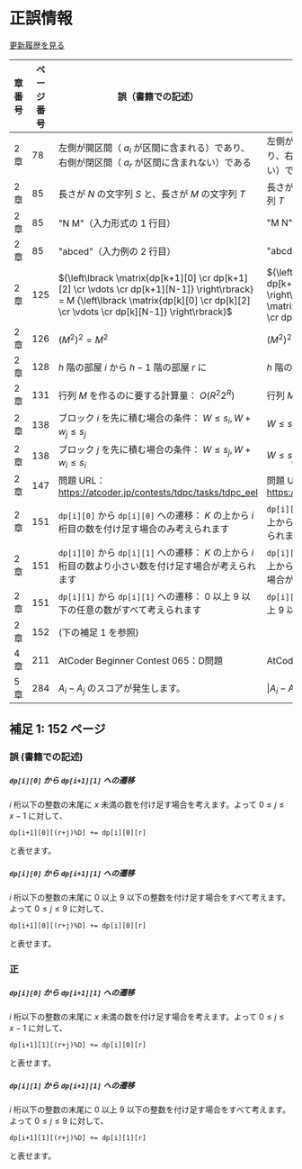 # 正誤情報

[更新履歴を見る](https://github.com/tsutaj/pastbook-2-source-code/commits/main/errata.md)

| 章番号 | ページ番号 | 誤（書籍での記述）                                                 | 正                                                  |
| ------ | ---------- | ------------------------------------------------------------------ | --------------------------------------------------- |
| 2 章 | 78 | 左側が開区間（ $a_l$ が区間に含まれる）であり、右側が閉区間（ $a_r$ が区間に含まれない）である | 左側が閉区間（ $a_l$ が区間に含まれる）であり、右側が開区間（ $a_r$ が区間に含まれない）である | 
| 2 章   | 85         | 長さが $N$ の文字列 $S$ と、長さが $M$ の文字列 $T$                | 長さが $M$ の文字列 $S$ と、長さが $N$ の文字列 $T$ |
| 2 章   | 85         | "N M"（入力形式の 1 行目）                                         | "M N"                                               |
| 2 章   | 85         | "abced"（入力例の 2 行目）                                         | "abcde"                                             |
| 2 章   | 125        | ${\left\lbrack \matrix{dp[k+1][0] \cr dp[k+1][2] \cr \vdots \cr dp[k+1][N-1]} \right\rbrack} = M {\left\lbrack \matrix{dp[k][0] \cr dp[k][2] \cr \vdots \cr dp[k][N-1]} \right\rbrack}$ | ${\left\lbrack \matrix{dp[k+1][0] \cr dp[k+1][1] \cr \vdots \cr dp[k+1][N-1]} \right\rbrack} = M {\left\lbrack \matrix{dp[k][0] \cr dp[k][1] \cr \vdots \cr dp[k][N-1]} \right\rbrack}$ |
| 2 章   | 126        | $\left( M^2 \right)^2 = M^2$                                       | $\left( M^2 \right)^2 = M^4$ |
| 2 章   | 128        | $h$ 階の部屋 $i$ から $h-1$ 階の部屋 $r$ に                        | $h$ 階の部屋 $r$ から $h-1$ 階の部屋 $r$ に         |
| 2 章   | 131        | 行列 $M$ を作るのに要する計算量： $O(R^2 2^R)$                     | 行列 $M$ を作るのに要する計算量： $O(R^3 2^R)$ | 
| 2 章   | 138        | ブロック $i$ を先に積む場合の条件： $W \leq s_i, W + w_j \leq s_j$ | $W \leq s_i, W + w_i \leq s_j$                      |
| 2 章   | 138        | ブロック $j$ を先に積む場合の条件： $W \leq s_j, W + w_i \leq s_i$ | $W \leq s_j, W + w_j \leq s_i$                      |
| 2 章   | 147        | 問題 URL：https://atcoder.jp/contests/tdpc/tasks/tdpc_eel          | 問題 URL：https://atcoder.jp/contests/dp/tasks/dp_p |
| 2 章   | 151        | `dp[i][0]` から `dp[i][0]` への遷移： $K$ の上から $i$ 桁目の数を付け足す場合のみ考えられます           | `dp[i][0]` から `dp[i+1][0]` への遷移： $K$ の上から $i$ 桁目の数を付け足す場合のみ考えられます           |
| 2 章   | 151        | `dp[i][0]` から `dp[i][1]` への遷移： $K$ の上から $i$ 桁目の数より小さい数を付け足す場合が考えられます | `dp[i][0]` から `dp[i+1][1]` への遷移： $K$ の上から $i$ 桁目の数より小さい数を付け足す場合が考えられます |
| 2 章   | 151        | `dp[i][1]` から `dp[i][1]` への遷移： $0$ 以上 $9$ 以下の任意の数がすべて考えられます                   | `dp[i][1]` から `dp[i+1][1]` への遷移： $0$ 以上 $9$ 以下の任意の数がすべて考えられます                   |
| 2 章   | 152        | (下の補足 1 を参照)                                                                                     |                                                                                                           |
| 4 章   | 211        | AtCoder Beginner Contest 065：D問題 | AtCoder Regular Contest 065：D問題 |
| 5 章   | 284        | $A_i - A_j$ のスコアが発生します。 | $\left\| A_i - A_j \right\|$ のスコアが発生します。 |

## 補足 1: 152 ページ

### 誤 (書籍での記述)

##### `dp[i][0]` から `dp[i+1][1]` への遷移

$i$ 桁以下の整数の末尾に $x$ 未満の数を付け足す場合を考えます。よって $0 \le j \le x-1$ に対して、

```
dp[i+1][0][(r+j)%D] += dp[i][0][r]
```

と表せます。

##### `dp[i][0]` から `dp[i+1][1]` への遷移

$i$ 桁以下の整数の末尾に $0$ 以上 $9$ 以下の整数を付け足す場合をすべて考えます。よって $0 \le j \le 9$ に対して、

```
dp[i+1][0][(r+j)%D] += dp[i][0][r]
```

と表せます。

### 正

##### `dp[i][0]` から `dp[i+1][1]` への遷移

$i$ 桁以下の整数の末尾に $x$ 未満の数を付け足す場合を考えます。よって $0 \le j \le x-1$ に対して、

```
dp[i+1][1][(r+j)%D] += dp[i][0][r]
```

と表せます。

##### `dp[i][1]` から `dp[i+1][1]` への遷移

$i$ 桁以下の整数の末尾に $0$ 以上 $9$ 以下の整数を付け足す場合をすべて考えます。よって $0 \le j \le 9$ に対して、

```
dp[i+1][1][(r+j)%D] += dp[i][1][r]
```

と表せます。
